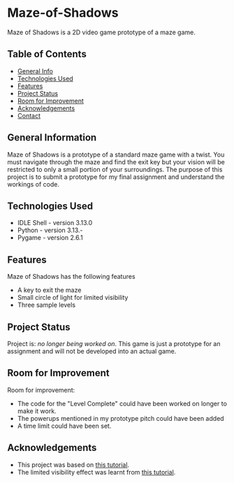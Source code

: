 # Maze-of-Shadows
Maze of Shadows is a 2D video game prototype of a maze game.

## Table of Contents
* [General Info](#general-information)
* [Technologies Used](#technologies-used)
* [Features](#features)
* [Project Status](#project-status)
* [Room for Improvement](#room-for-improvement)
* [Acknowledgements](#acknowledgements)
* [Contact](#contact)
<!-- * [License](#license) -->


## General Information
Maze of Shadows is a prototype of a standard maze game with a twist. You must navigate through the maze and find the exit key but your vision will be restricted to only a small portion of your surroundings. The purpose of this project is to submit a prototype for my final assignment and understand the workings of code.


## Technologies Used
- IDLE Shell - version 3.13.0
- Python - version 3.13.-
- Pygame - version 2.6.1


## Features
Maze of Shadows has the following features
- A key to exit the maze
- Small circle of light for limited visibility
- Three sample levels


## Project Status
Project is: _no longer being worked on_. This game is just a prototype for an assignment and will not be developed into an actual game.

## Room for Improvement

Room for improvement:
- The code for the "Level Complete" could have been worked on longer to make it work.
- The powerups mentioned in my prototype pitch could have been added
- A time limit could have been set.


## Acknowledgements

- This project was based on [this tutorial](https://www.youtube.com/watch?v=inocKE13DEA&list=PLlEgNdBJEO-lNDJgg90fmfAq9RzORkQWP).
- The limited visibility effect was learnt from [this tutorial](https://www.pygame.org/project/3507/5601).
  

  





